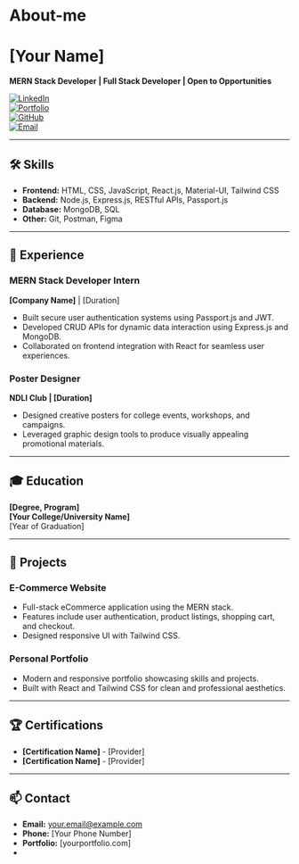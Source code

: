 # About-me
# [Your Name]  
**MERN Stack Developer | Full Stack Developer | Open to Opportunities**  

[![LinkedIn](https://img.shields.io/badge/LinkedIn-%230077B5.svg?style=flat&logo=linkedin&logoColor=white)](https://www.linkedin.com/in/yourprofile)  
[![Portfolio](https://img.shields.io/badge/Portfolio-%23E60023.svg?style=flat&logo=internet-explorer&logoColor=white)](https://yourportfolio.com)  
[![GitHub](https://img.shields.io/badge/GitHub-%2312100E.svg?style=flat&logo=github&logoColor=white)](https://github.com/yourusername)  
[![Email](https://img.shields.io/badge/Email-%23D14836.svg?style=flat&logo=gmail&logoColor=white)](mailto:your.email@example.com)  

---

## 🛠 Skills  
- **Frontend:** HTML, CSS, JavaScript, React.js, Material-UI, Tailwind CSS  
- **Backend:** Node.js, Express.js, RESTful APIs, Passport.js  
- **Database:** MongoDB, SQL  
- **Other:** Git, Postman, Figma  

---

## 💼 Experience  

### **MERN Stack Developer Intern**  
**[Company Name]** | [Duration]  
- Built secure user authentication systems using Passport.js and JWT.  
- Developed CRUD APIs for dynamic data interaction using Express.js and MongoDB.  
- Collaborated on frontend integration with React for seamless user experiences.  

### **Poster Designer**  
**NDLI Club | [Duration]**  
- Designed creative posters for college events, workshops, and campaigns.  
- Leveraged graphic design tools to produce visually appealing promotional materials.  

---

## 🎓 Education  
**[Degree, Program]**  
**[Your College/University Name]**  
[Year of Graduation]  

---

## 🚀 Projects  

### **E-Commerce Website**  
- Full-stack eCommerce application using the MERN stack.  
- Features include user authentication, product listings, shopping cart, and checkout.  
- Designed responsive UI with Tailwind CSS.  

### **Personal Portfolio**  
- Modern and responsive portfolio showcasing skills and projects.  
- Built with React and Tailwind CSS for clean and professional aesthetics.  

---

## 🏆 Certifications  
- **[Certification Name]** - [Provider]  
- **[Certification Name]** - [Provider]  

---

## 📫 Contact  
- **Email:** your.email@example.com  
- **Phone:** [Your Phone Number]  
- **Portfolio:** [yourportfolio.com]
- 
